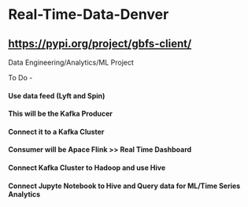 # Real-Time-Data-Denver

## https://pypi.org/project/gbfs-client/

Data Engineering/Analytics/ML Project 

To Do -

#### Use data feed (Lyft and Spin)
#### This will be the Kafka Producer
#### Connect it to a Kafka Cluster
#### Consumer will be Apace Flink >> Real Time Dashboard
#### Connect Kafka Cluster to Hadoop and use Hive
#### Connect Jupyte Notebook to Hive and Query data for ML/Time Series Analytics 
